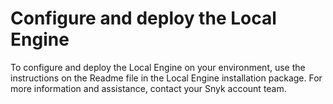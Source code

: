 # Configure and deploy the Local Engine

To configure and deploy the Local Engine on your environment, use the instructions on the Readme file in the Local Engine installation package. For more information and assistance, contact your Snyk account team.
